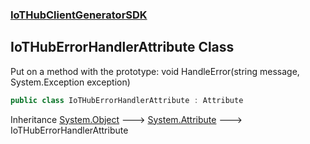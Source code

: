 ### [IoTHubClientGeneratorSDK](./IoTHubClientGeneratorSDK.md 'IoTHubClientGeneratorSDK')
## IoTHubErrorHandlerAttribute Class
Put on a method with the prototype: void HandleError(string message, System.Exception exception)  
```csharp
public class IoTHubErrorHandlerAttribute : Attribute
```
Inheritance [System.Object](https://docs.microsoft.com/en-us/dotnet/api/System.Object 'System.Object') &#129106; [System.Attribute](https://docs.microsoft.com/en-us/dotnet/api/System.Attribute 'System.Attribute') &#129106; IoTHubErrorHandlerAttribute  
